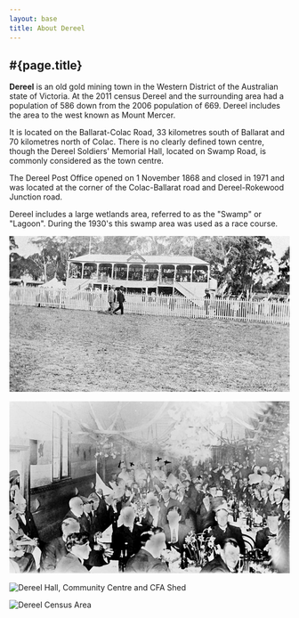 ```yaml
---
layout: base
title: About Dereel
---
```


## #{page.title}

**Dereel** is an old gold mining town in the Western District of the Australian
state of Victoria.  At the 2011 census Dereel and the surrounding area had a
population of 586 down from the 2006 population of 669. Dereel includes the area
to the west known as Mount Mercer.

It is located on the Ballarat-Colac Road, 33 kilometres south of Ballarat and
70 kilometres north of Colac. There is no clearly defined town centre, though
the Dereel Soldiers' Memorial Hall, located on Swamp Road, is commonly
considered as the town centre.

The Dereel Post Office opened on 1 November 1868 and closed in 1971 and was located at the corner
of the Colac-Ballarat road and Dereel-Rokewood Junction road.

Dereel includes a large wetlands area, referred to as the "Swamp" or "Lagoon".
During the 1930's this swamp area was used as a race course.

![Dereel Racecourse, 1930s](/images/dereel-racecourse-1930s.jpg "Dereel Racecourse, 1930's")

![Dereel Hall Dinner, 1915](/images/dereel-hall-dinner-1915.jpg "Dereel Hall Dinner, 1915")

![Dereel Hall, Community Centre and CFA Shed](http://upload.wikimedia.org/wikipedia/commons/thumb/6/61/Dereel_Soldiers_Memorial_Hall_and_CFA_shed.jpeg/640px-Dereel_Soldiers_Memorial_Hall_and_CFA_shed.jpeg "Dereel Hall, Community Centre and CFA Shed")

![Dereel Census Area](http://dereel.com.au/wp-content/uploads/2010/07/dereelcensusarea.png "Dereel Census Area")
